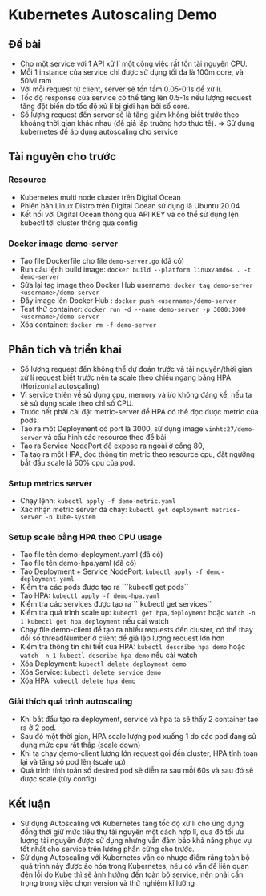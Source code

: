 # Kubernetes Autoscaling Demo

## Đề bài
+ Cho một service với 1 API xử lí một công việc rất tốn tài nguyên CPU.
+ Mỗi 1 instance của service chỉ được sử dụng tối đa là 100m core, và 50Mi ram
+ Với mỗi request từ client, server sẽ tốn tầm 0.05-0.1s để xử lí.
+ Tốc độ response của service có thể tăng lên 0.5-1s nếu lượng request tăng đột biến do tốc độ xử lí bị giới hạn bởi số core.
+ Số lượng request đến server sẽ là tăng giảm không biết trước theo khoảng thời gian khác nhau (để giả lập trường hợp thực tế).
=> Sử dụng kubernetes để áp dụng autoscaling cho service

## Tài nguyên cho trước

### Resource 
+ Kubernetes multi node cluster trên Digital Ocean
+ Phiên bản Linux Distro trên Digital Ocean sử dụng là Ubuntu 20.04
+ Kết nối với Digital Ocean thông qua API KEY và có thể sử dụng lện kubectl tới cluster thông qua config
### Docker image demo-server
+ Tạo file Dockerfile cho file ```demo-server.go``` (đã có)
+ Run câu lệnh build image: ```docker build --platform linux/amd64 . -t demo-server```
+ Sửa lại tag image theo Docker Hub username: ```docker tag demo-server <username>/demo-server```
+ Đẩy image lên Docker Hub : ```docker push <username>/demo-server```
+ Test thử container: ```docker run -d --name demo-server -p 3000:3000 <username>/demo-server```
+ Xóa container: ```docker rm -f demo-server```

## Phân tích và triển khai
+ Số lượng request đến không thể dự đoán trước và tài nguyên/thời gian xử lí request biết trước nên ta scale theo chiều ngang bằng HPA (Horizontal autoscaling)
+ Vì service thiên về sử dụng cpu, memory và i/o không đáng kể, nếu ta sẽ sử dụng scale theo chỉ số CPU.
+ Trước hết phải cài đặt metric-server để HPA có thể đọc được metric của pods.
+ Tạo ra môt Deployment có port là 3000, sử dụng image ```vinhtc27/demo-server``` và cấu hình các resource theo đề bài
+ Tạo ra Service NodePort để expose ra ngoài ở cổng 80, 
+ Ta tạo ra một HPA, đọc thông tin metric theo resource cpu, đặt ngưỡng bắt đầu scale là 50% cpu của pod.

### Setup metrics server 
+ Chạy lệnh: ```kubectl apply -f demo-metric.yaml```
+ Xác nhận metric server đã chạy: ```kubectl get deployment metrics-server -n kube-system```
### Setup scale bằng HPA theo CPU usage
+ Tạo file tên demo-deployment.yaml (đã có)
+ Tạo file tên demo-hpa.yaml (đã có)
+ Tạo Deployment + Service NodePort: ```kubectl apply -f demo-deployment.yaml```
+ Kiểm tra các pods được tạo ra ```kubectl get pods``
+ Tạo HPA: ```kubectl apply -f demo-hpa.yaml```
+ Kiểm tra các services được tạo ra ```kubectl get services``
+ Kiểm tra quá trình scale up: ```kubectl get hpa,deployment``` hoặc ```watch -n 1 kubectl get hpa,deployment``` nếu cài watch
+ Chạy file demo-client để tạo ra nhiều requests đến cluster, có thể thay đổi số threadNumber ở client để giả lập lượng request lớn hơn
+ Kiểm tra thông tin chi tiết của HPA: ```kubectl describe hpa demo``` hoặc ```watch -n 1 kubectl describe hpa demo``` nếu cài watch
+ Xóa Deployment: ```kubectl delete deployment demo```
+ Xóa Service: ```kubectl delete service demo```
+ Xóa HPA: ```kubectl delete hpa demo```

### Giải thích quá trình autoscaling
+ Khi bắt đầu tạo ra deployment, service và hpa ta sẽ thấy 2 container tạo ra ở 2 pod.
+ Sau đó một thời gian, HPA scale lượng pod xuống 1 do các pod đang sử dụng mức cpu rất thấp (scale down)
+ Khi ta chạy demo-client lượng lớn request gọi đến cluster, HPA tính toán lại và tăng số pod lên (scale up)
+ Quá trình tính toán số desired pod sẽ diễn ra sau mỗi 60s và sau đó sẽ được scale (tùy config)

## Kết luận
+ Sử dụng Autoscaling với Kubernetes tăng tốc độ xử lí cho ứng dụng đồng thời giữ mức tiêu thụ tài nguyên một cách hợp lí, qua đó tối ưu lượng tài nguyên được sử dụng nhưng vẫn đảm bảo khả năng phục vụ tốt nhất cho service trên lượng phần cứng cho trước.
+ Sử dụng Autoscaling với Kubernetes vẫn có nhược điểm rằng toàn bộ quá trình này được ảo hóa trong Kubernetes, néu có vấn đề liên quan đên lỗi do Kube thì sẽ ảnh hưởng đến toàn bộ service, nên phải cẩn trọng trong việc chọn version và thử nghiệm kĩ lưỡng

